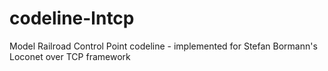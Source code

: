 # codeline-lntcp
Model Railroad Control Point codeline - implemented for Stefan Bormann's Loconet over TCP framework
